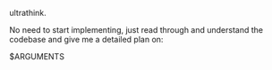ultrathink.

No need to start implementing, just read through and understand the codebase and give me a detailed plan on:

$ARGUMENTS